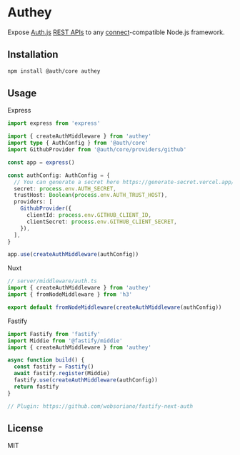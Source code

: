 # Authey

Expose [Auth.js](https://authjs.dev/) [REST APIs](https://next-auth.js.org/getting-started/rest-api) to any [connect](https://github.com/senchalabs/connect)-compatible Node.js framework.

## Installation

```bash
npm install @auth/core authey
```

## Usage

Express

```ts
import express from 'express'

import { createAuthMiddleware } from 'authey'
import type { AuthConfig } from '@auth/core'
import GithubProvider from '@auth/core/providers/github'

const app = express()

const authConfig: AuthConfig = {
  // You can generate a secret here https://generate-secret.vercel.app/32
  secret: process.env.AUTH_SECRET,
  trustHost: Boolean(process.env.AUTH_TRUST_HOST),
  providers: [
    GithubProvider({
      clientId: process.env.GITHUB_CLIENT_ID,
      clientSecret: process.env.GITHUB_CLIENT_SECRET,
    }),
  ],
}

app.use(createAuthMiddleware(authConfig))
```

Nuxt

```ts
// server/middleware/auth.ts
import { createAuthMiddleware } from 'authey'
import { fromNodeMiddleware } from 'h3'

export default fromNodeMiddleware(createAuthMiddleware(authConfig))
```

Fastify

```ts
import Fastify from 'fastify'
import Middie from '@fastify/middie'
import { createAuthMiddleware } from 'authey'

async function build() {
  const fastify = Fastify()
  await fastify.register(Middie)
  fastify.use(createAuthMiddleware(authConfig))
  return fastify
}

// Plugin: https://github.com/wobsoriano/fastify-next-auth
```

## License

MIT

